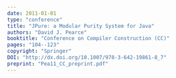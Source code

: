 ```yaml
---
date: 2011-01-01
type: "conference"
title: "JPure: a Modular Purity System for Java"
authors: "David J. Pearce"
booktitle: "Conference on Compiler Construction (CC)"
pages: "104--123"
copyright: "Springer"
DOI: "http://dx.doi.org/10.1007/978-3-642-19861-8_7"
preprint: "Pea11_CC_preprint.pdf"
---
```


